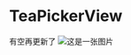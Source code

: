 # TeaPickerView
有空再更新了
![这是一张图片](https://github.com/YangsBryant/TeaPickerView/blob/master/image/hn2u5-ukvzr.gif)
